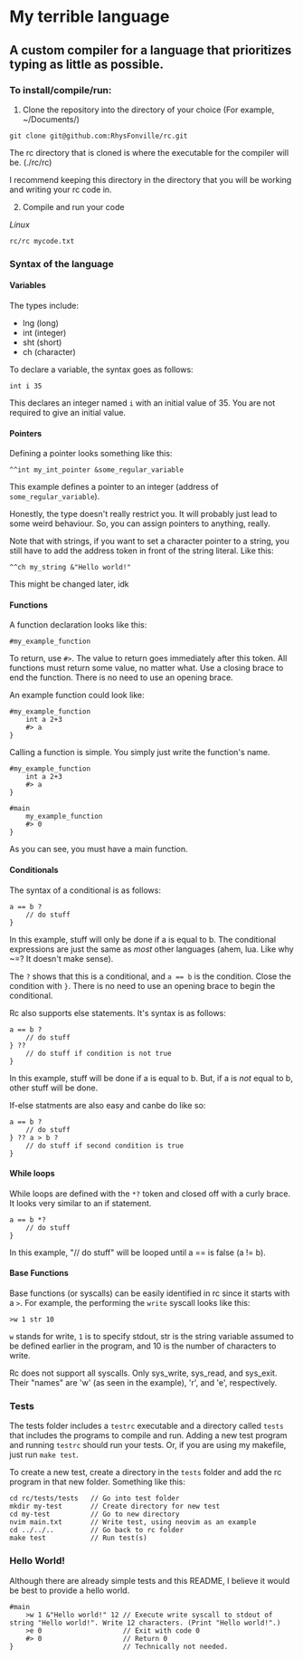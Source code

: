 <h1>My terrible language</h1>
<h2>A custom compiler for a language that prioritizes typing as little as possible.</h2>


<h3>To install/compile/run:</h3>

1. Clone the repository into the directory of your choice (For example, ~/Documents/)
```
git clone git@github.com:RhysFonville/rc.git
```
The rc directory that is cloned is where the executable for the compiler will be. (./rc/rc)

I recommend keeping this directory in the directory that you will be working and writing your rc code in.

2. Compile and run your code 

<i>Linux</i>
```
rc/rc mycode.txt
```

<h3>Syntax of the language</h3>

<h4>Variables</h4>

The types include:
<ul>
    <li>lng (long)</li>
    <li>int (integer)</li>
    <li>sht (short)</li>
    <li>ch (character)</li>
</ul>

To declare a variable, the syntax goes as follows:
```
int i 35
```
This declares an integer named `i` with an initial value of 35. You are not required to give an initial value.

<h4>Pointers</h4>

Defining a pointer looks something like this:
```
^^int my_int_pointer &some_regular_variable
```
This example defines a pointer to an integer (address of `some_regular_variable`).

Honestly, the type doesn't really restrict you. It will probably just lead to some weird behaviour. So, you can assign pointers to anything, really.

Note that with strings, if you want to set a character pointer to a string, you still have to add the address token in front of the string literal. Like this:
```
^^ch my_string &"Hello world!"
```
This might be changed later, idk

<h4>Functions</h4>

A function declaration looks like this:
```
#my_example_function
```

To return, use `#>`. The value to return goes immediately after this token. All functions must return some value, no matter what. Use a closing brace to end the function. There is no need to use an opening brace.

An example function could look like:
```
#my_example_function
    int a 2+3
    #> a
}
```

Calling a function is simple. You simply just write the function's name.
```
#my_example_function
    int a 2+3
    #> a
}

#main
    my_example_function
    #> 0
}
```

As you can see, you must have a main function.

<h4>Conditionals</h4>

The syntax of a conditional is as follows:
```
a == b ?
    // do stuff
}
```
In this example, stuff will only be done if a is equal to b. The conditional expressions are just the same as *most* other languages (ahem, lua. Like why ~=? It doesn't make sense).

The `?` shows that this is a conditional, and `a == b` is the condition. Close the condition with `}`. There is no need to use an opening brace to begin the conditional.

Rc also supports else statements. It's syntax is as follows:
```
a == b ?
    // do stuff
} ??
    // do stuff if condition is not true
}
```
In this example, stuff will be done if a is equal to b. But, if a is *not* equal to b, other stuff will be done.

If-else statments are also easy and canbe do like so:
```
a == b ?
    // do stuff
} ?? a > b ?
    // do stuff if second condition is true
}
```

<h4>While loops</h4>

While loops are defined with the `*?` token and closed off with a curly brace. It looks very similar to an if statement.
```
a == b *?
    // do stuff
}
```
In this example, "// do stuff" will be looped until a == is false (a != b).

<h4>Base Functions</h4>

Base functions (or syscalls) can be easily identified in rc since it starts with a `>`. For example, the performing the `write` syscall looks like this:
```
>w 1 str 10
```
`w` stands for write, `1` is to specify stdout, str is the string variable assumed to be defined earlier in the program, and 10 is the number of characters to write.

Rc does not support all syscalls. Only sys_write, sys_read, and sys_exit. Their "names" are 'w' (as seen in the example), 'r', and 'e', respectively.

<h3>Tests</h3>

The tests folder includes a `testrc` executable and a directory called `tests` that includes the programs to compile and run. Adding a new test program and running `testrc` should run your tests. Or, if you are using my makefile, just run `make test`.

To create a new test, create a directory in the `tests` folder and add the rc program in that new folder. Something like this:

```
cd rc/tests/tests   // Go into test folder
mkdir my-test       // Create directory for new test
cd my-test          // Go to new directory
nvim main.txt       // Write test, using neovim as an example
cd ../../..         // Go back to rc folder
make test           // Run test(s)
```

<h3>Hello World!</h3>
Although there are already simple tests and this README, I believe it would be best to provide a hello world.

```
#main
    >w 1 &"Hello world!" 12 // Execute write syscall to stdout of string "Hello world!". Write 12 characters. (Print "Hello world!".)
    >e 0                    // Exit with code 0
    #> 0                    // Return 0
}                           // Technically not needed.
```
